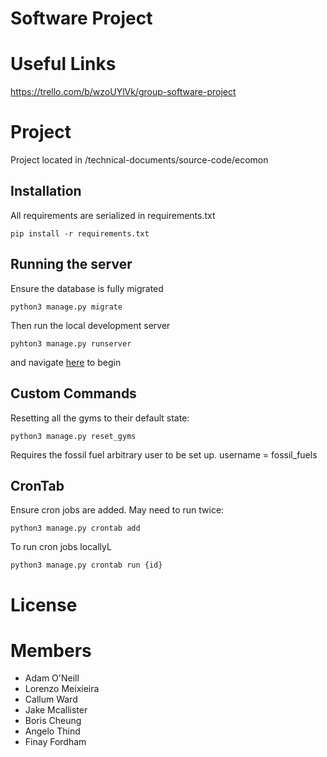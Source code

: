 # Software Project

# Useful Links

https://trello.com/b/wzoUYlVk/group-software-project

# Project

Project located in /technical-documents/source-code/ecomon

## Installation

All requirements are serialized in requirements.txt

`pip install -r requirements.txt`

## Running the server

Ensure the database is fully migrated

`python3 manage.py migrate`

Then run the local development server

`pyhton3 manage.py runserver`

and navigate [here](http://localhost:8000/) to begin

## Custom Commands

Resetting all the gyms to their default state:

`python3 manage.py reset_gyms`

Requires the fossil fuel arbitrary user to be set up. username = fossil_fuels

## CronTab

Ensure cron jobs are added. May need to run twice:

`python3 manage.py crontab add`

To run cron jobs locallyL

`python3 manage.py crontab run {id}`

# License

# Members

-   Adam O'Neill
-   Lorenzo Meixieira
-   Callum Ward
-   Jake Mcallister
-   Boris Cheung
-   Angelo Thind
-   Finay Fordham
